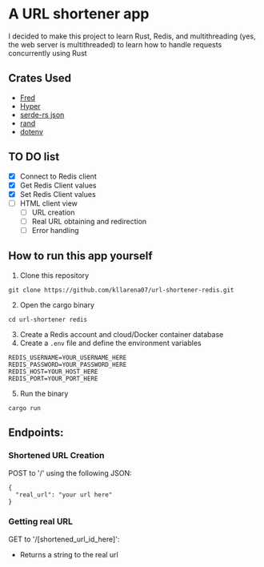 # A URL shortener app

I decided to make this project to learn Rust, Redis, and multithreading (yes, the web server is multithreaded) to learn how to handle requests concurrently using Rust

## Crates Used

- [Fred](https://github.com/aembke/fred.rs)
- [Hyper](https://github.com/hyperium/hyper)
- [serde-rs json](https://github.com/serde-rs/json)
- [rand](https://github.com/rust-random/rand)
- [dotenv](https://github.com/dotenv-rs/dotenv)

## TO DO list
- [x] Connect to Redis client
- [x] Get Redis Client values
- [x] Set Redis Client values
- [ ] HTML client view
  - [ ] URL creation
  - [ ] Real URL obtaining and redirection
  - [ ] Error handling

## How to run this app yourself
1. Clone this repository
```
git clone https://github.com/kllarena07/url-shortener-redis.git
```
2. Open the cargo binary
```
cd url-shortener redis
```
3. Create a Redis account and cloud/Docker container database
4. Create a `.env` file and define the environment variables
```
REDIS_USERNAME=YOUR_USERNAME_HERE
REDIS_PASSWORD=YOUR_PASSWORD_HERE
REDIS_HOST=YOUR_HOST_HERE
REDIS_PORT=YOUR_PORT_HERE
```
5. Run the binary
```
cargo run
```

## Endpoints:
### Shortened URL Creation

POST to '/' using the following JSON:
```
{
  "real_url": "your url here"
}
```

### Getting real URL
GET to '/[shortened_url_id_here]':
- Returns a string to the real url